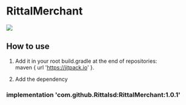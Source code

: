 # RittalMerchant




[![](https://jitpack.io/v/Rittalsd/RittalMerchant.svg)](https://jitpack.io/#Rittalsd/RittalMerchant)

## How to use

1. Add it in your root build.gradle at the end of repositories: <br />
maven { url 'https://jitpack.io' }.

2. Add the dependency

### implementation 'com.github.Rittalsd:RittalMerchant:1.0.1'

